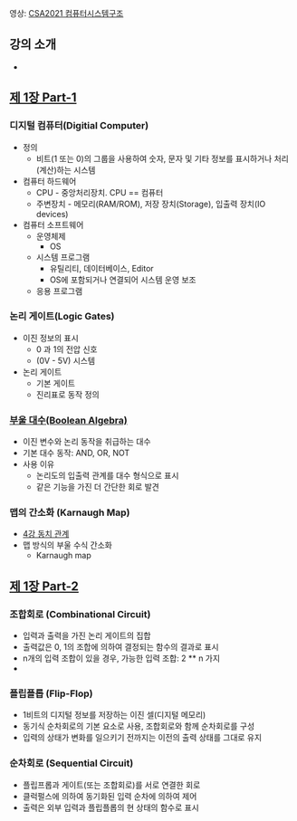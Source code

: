 영상: [CSA2021 컴퓨터시스템구조](https://www.youtube.com/playlist?list=PLc8fQ-m7b1hCHTT7VH2oo0Ng7Et096dYc)

## 강의 소개
- 

## [제 1장 Part-1](https://www.youtube.com/watch?v=SG89LOgT7Vc&list=PLc8fQ-m7b1hCHTT7VH2oo0Ng7Et096dYc&index=2)

### 디지털 컴퓨터(Digitial Computer)

- 정의
  - 비트(1 또는 0)의 그룹을 사용하여 숫자, 문자 및 기타 정보를 표시하거나 처리(계산)하는 시스템
- 컴퓨터 하드웨어
  - CPU - 중앙처리장치. CPU == 컴퓨터
  - 주변장치 - 메모리(RAM/ROM), 저장 장치(Storage), 입출력 장치(IO devices)
- 컴퓨터 소프트웨어
  - 운영체제
    - OS
  - 시스템 프로그램
    - 유틸리티, 데이터베이스, Editor
    - OS에 포함되거나 연결되어 시스템 운영 보조
  - 응용 프로그램

### 논리 게이트(Logic Gates)
- 이진 정보의 표시
  - 0 과 1의 전압 신호
  - (0V - 5V) 시스템
- 논리 게이트
  - 기본 게이트
  - 진리표로 동작 정의

### [부울 대수(Boolean Algebra)](/이산-수학/명제,추론,귀납,부울대수/부울-대수.md)

- 이진 변수와 논리 동작을 취급하는 대수
- 기본 대수 동작: AND, OR, NOT
- 사용 이유
  - 논리도의 입출력 관계를 대수 형식으로 표시
  - 같은 기능을 가진 더 간단한 회로 발견


### 맵의 간소화 (Karnaugh Map)
- [4강 동치 관계](/이산-수학/이산수학-기초/동치-관계.md)
- 맵 방식의 부울 수식 간소화
  - Karnaugh map

## [제 1장 Part-2](https://www.youtube.com/watch?v=gn5z3Un_qqM&list=PLc8fQ-m7b1hCHTT7VH2oo0Ng7Et096dYc&index=3)

### 조합회로 (Combinational Circuit)
- 입력과 출력을 가진 논리 게이트의 집합
- 출력값은 0, 1의 조합에 의하여 결정되는 함수의 결과로 표시
- n개의 입력 조합이 있을 경우, 가능한 입력 조합: 2 ** n 가지
- 

### 플립플롭 (Flip-Flop)
- 1비트의 디지털 정보를 저장하는 이진 셀(디지털 메모리)
- 동기식 순차회로의 기본 요소로 사용, 조합회로와 함께 순차회로를 구성
- 입력의 상태가 변화를 일으키기 전까지는 이전의 출력 상태를 그대로 유지

### 순차회로 (Sequential Circuit)
- 플립프롭과 게이트(또는 조합회로)를 서로 연결한 회로
- 클럭펄스에 의하여 동기화된 입력 순차에 의하여 제어
- 출력은 외부 입력과 플립플롭의 현 상태의 함수로 표시
